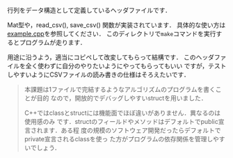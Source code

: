 行列をデータ構造として定義しているヘッダファイルです．

Mat型や，read_csv(), save_csv() 関数が実装されています．
具体的な使い方は[example.cpp](./example.cpp)を参照してください．
このディレクトリで`make`コマンドを実行するとプログラムが走ります．

用途に沿うよう，適当にコピペして改変してもらって結構です．
このヘッダファイルを全く使わずに自分のやりたいようにやってもらってもいい
ですが，テストしやすいようにCSVファイルの読み書きの仕様はそろえたいです．

> 本課題は1ファイルで完結するようなアルゴリズムのプログラムを書くことが目的
> なので，開放的でデバッグしやすいstructを用いました．
>
> C++ではclassとstructには機能面でほぼ違いがありません．異なるのは使用感のみ
> です．structのフィールドやメソッドはデフォルトでpublic宣言されます．ある程
> 度の規模のソフトウェア開発だったらデフォルトでprivate宣言されるclassを使っ
> た方がプログラムの依存関係を管理しやすいでしょう．

